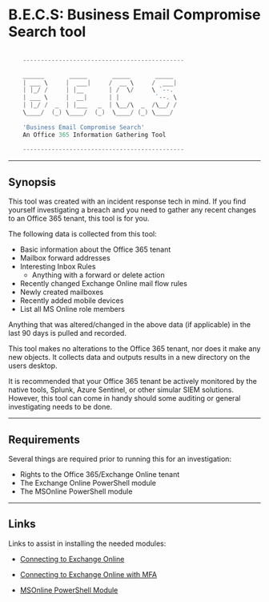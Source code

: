 # B.E.C.S: Business Email Compromise Search tool 
```PowerShell

    ---------------------------------------------
                                                
    ______       _____       _____       _____   
    | ___ \     |  ___|     /  __ \     /  ___|  
    | |_/ /     | |__       | /  \/     \ `--.   
    | ___ \     |  __|      | |          `--. \  
    | |_/ /  _  | |___   _  | \__/\  _  /\__/ /  
    \____/  (_) \____/  (_)  \____/ (_) \____/   
                                                
    'Business Email Compromise Search'      
    An Office 365 Information Gathering Tool   
                                                
    ---------------------------------------------

```

---

## Synopsis
This tool was created with an incident response tech in mind. If you find yourself investigating a breach and you need
to gather any recent changes to an Office 365 tenant, this tool is for you. 



The following data is collected from this tool:
* Basic information about the Office 365 tenant
* Mailbox forward addresses
* Interesting Inbox Rules
    * Anything with a forward or delete action
* Recently changed Exchange Online mail flow rules
* Newly created mailboxes
* Recently added mobile devices
* List all MS Online role members

Anything that was altered/changed in the above data (if applicable) in the last 90 days is pulled and recorded. 

This tool makes no alterations to the Office 365 tenant, nor does it make any
new objects. It collects data and outputs results in a new directory on the users desktop. 

It is recommended that your Office 365 tenant be actively monitored by the native tools, Splunk, Azure Sentinel, or other simular SIEM solutions. However, this tool can come in handy should some auditing or general investigating needs to be done. 

---

## Requirements
Several things are required prior to running this for an investigation:
* Rights to the Office 365/Exchange Online tenant 
* The Exchange Online PowerShell module
* The MSOnline PowerShell module

---

## Links
Links to assist in installing the needed modules:
* [Connecting to Exchange Online](https://docs.microsoft.com/en-us/powershell/exchange/exchange-online/connect-to-exchange-online-powershell/connect-to-exchange-online-powershell?view=exchange-ps)

* [Connecting to Exchange Online with MFA](https://docs.microsoft.com/en-us/powershell/exchange/exchange-online/connect-to-exchange-online-powershell/mfa-connect-to-exchange-online-powershell?view=exchange-ps)

* [MSOnline PowerShell Module](https://www.powershellgallery.com/packages/MSOnline/1.1.183.57)
